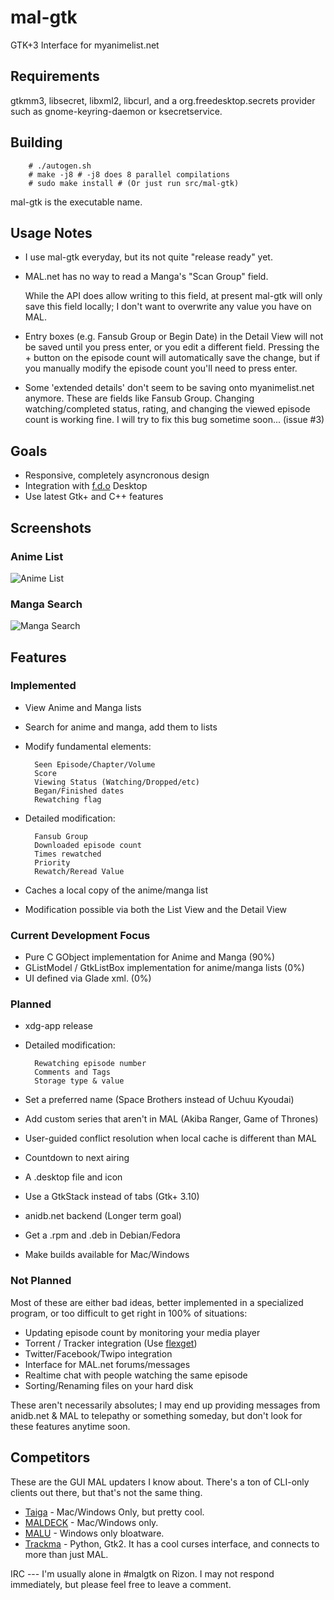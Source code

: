 mal-gtk
=======
GTK+3 Interface for myanimelist.net

Requirements
------------
gtkmm3, libsecret, libxml2, libcurl, and a org.freedesktop.secrets
provider such as gnome-keyring-daemon or ksecretservice.

Building
--------
        # ./autogen.sh
        # make -j8 # -j8 does 8 parallel compilations
        # sudo make install # (Or just run src/mal-gtk)

mal-gtk is the executable name.

Usage Notes
-----------
- I use mal-gtk everyday, but its not quite "release ready" yet.

- MAL.net has no way to read a Manga's "Scan Group" field.

  While the API does allow writing to this field, at present mal-gtk
  will only save this field locally; I don't want to overwrite any
  value you have on MAL.

- Entry boxes (e.g. Fansub Group or Begin Date) in the Detail View
  will not be saved until you press enter, or you edit a different
  field. Pressing the + button on the episode count will automatically
  save the change, but if you manually modify the episode count you'll
  need to press enter.

- Some 'extended details' don't seem to be saving onto myanimelist.net
  anymore. These are fields like Fansub Group. Changing
  watching/completed status, rating, and changing the viewed episode
  count is working fine. I will try to fix this bug sometime
  soon... (issue #3)

Goals
-----
- Responsive, completely asyncronous design
- Integration with [f.d.o](http://freedesktop.org) Desktop
- Use latest Gtk+ and C++ features

Screenshots
-----------
### Anime List
![Anime List](https://github.com/talisein/mal-gtk/blob/master/images/animelist.jpg?raw=true)

### Manga Search
![Manga Search](https://github.com/talisein/mal-gtk/blob/master/images/mangasearch.jpg?raw=true)

Features
--------
### Implemented
- View Anime and Manga lists
- Search for anime and manga, add them to lists
- Modify fundamental elements:

        Seen Episode/Chapter/Volume
        Score
        Viewing Status (Watching/Dropped/etc)
        Began/Finished dates
        Rewatching flag
- Detailed modification:

        Fansub Group
        Downloaded episode count
        Times rewatched
        Priority
        Rewatch/Reread Value
- Caches a local copy of the anime/manga list
- Modification possible via both the List View and the Detail View

### Current Development Focus
- Pure C GObject implementation for Anime and Manga (90%)
- GListModel / GtkListBox implementation for anime/manga lists (0%)
- UI defined via Glade xml. (0%)

### Planned

- xdg-app release
- Detailed modification:

        Rewatching episode number
        Comments and Tags
        Storage type & value
- Set a preferred name (Space Brothers instead of Uchuu Kyoudai)
- Add custom series that aren't in MAL (Akiba Ranger, Game of Thrones)
- User-guided conflict resolution when local cache is different than MAL
- Countdown to next airing
- A .desktop file and icon
- Use a GtkStack instead of tabs (Gtk+ 3.10)
- anidb.net backend (Longer term goal)
- Get a .rpm and .deb in Debian/Fedora
- Make builds available for Mac/Windows

### Not Planned 
Most of these are either bad ideas, better implemented in a specialized
program, or too difficult to get right in 100% of situations:

- Updating episode count by monitoring your media player
- Torrent / Tracker integration (Use [flexget](http://www.flexget.com))
- Twitter/Facebook/Twipo integration
- Interface for MAL.net forums/messages
- Realtime chat with people watching the same episode
- Sorting/Renaming files on your hard disk

These aren't necessarily absolutes; I may end up providing messages
from anidb.net & MAL to telepathy or something someday, but don't look
for these features anytime soon.

Competitors
-----------
These are the GUI MAL updaters I know about. There's a ton of CLI-only
clients out there, but that's not the same thing. 

- [Taiga](http://taiga.erengy.com/) - Mac/Windows Only, but pretty
  cool.
- [MALDECK](http://myanimelist.net/clubs.php?cid=33305) - Mac/Windows
  only.
- [MALU](http://www.malupdater.com/) - Windows only bloatware.
- [Trackma](https://github.com/z411/trackma) - Python, Gtk2. It has a
  cool curses interface, and connects to more than just MAL.

IRC --- I'm usually alone in #malgtk on Rizon. I may not respond
immediately, but please feel free to leave a comment.